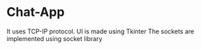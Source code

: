 # Chat-App

It uses TCP-IP protocol.
UI is made using Tkinter
The sockets are implemented using socket library

